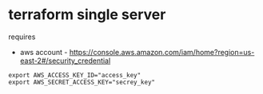 # terraform single server

requires
- aws account - https://console.aws.amazon.com/iam/home?region=us-east-2#/security_credential

```
export AWS_ACCESS_KEY_ID="access_key"
export AWS_SECRET_ACCESS_KEY="secrey_key"
```

